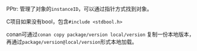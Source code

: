PPtr: 管理了对象的`instanceID`，可以通过指针方式找到对象。

C项目如果没有bool，包含`#include <stdbool.h> `

conan可通过`conan copy package/version local/version` 复制一份本地版本，再通过`package/version@local/version`形式本地加载。